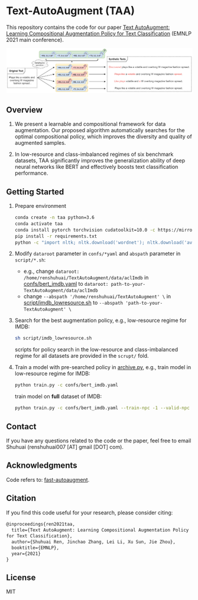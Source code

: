 # Text-AutoAugment (TAA)
This repository contains the code for our paper [Text AutoAugment: Learning Compositional Augmentation Policy for Text Classification]() (EMNLP 2021 main conference).

![Overview of IAIS](figures/taa.png)

## Overview
1. We  present  a  learnable  and  compositional framework for data augmentation.  Our proposed algorithm automatically searches for the optimal compositional policy, which improves the diversity and quality of augmented samples.

2. In low-resource and class-imbalanced regimes of six benchmark datasets, TAA significantly improves the generalization ability of deep neural networks like  BERT and effectively boosts text classification performance.

## Getting Started
1. Prepare environment
    ```bash
    conda create -n taa python=3.6
    conda activate taa
    conda install pytorch torchvision cudatoolkit=10.0 -c https://mirrors.tuna.tsinghua.edu.cn/anaconda/cloud/pytorch
    pip install -r requirements.txt 
    python -c "import nltk; nltk.download('wordnet'); nltk.download('averaged_perceptron_tagger')"
    ```

2. Modify `dataroot` parameter in `confs/*yaml` and `abspath` parameter in `script/*.sh`:
    - e.g., change `dataroot: /home/renshuhuai/TextAutoAugment/data/aclImdb` in [confs/bert_imdb.yaml](confs/bert_imdb.yaml) to `dataroot: path-to-your-TextAutoAugment/data/aclImdb`
    - change `--abspath '/home/renshuhuai/TextAutoAugment' \` in [script/imdb_lowresource.sh](script/imdb_lowresource.sh) to `--abspath 'path-to-your-TextAutoAugment' \`

3. Search for the best augmentation policy, e.g., low-resource regime for IMDB:
   
   ```bash
   sh script/imdb_lowresource.sh
   ```
   scripts for policy search in the low-resource and class-imbalanced regime for all datasets are provided in the `scrupt/` fold.

4. Train a model with pre-searched policy in [archive.py](archive.py), e.g., train model in low-resource regime for IMDB: 
    ```bash
   python train.py -c confs/bert_imdb.yaml 
    ```   
   train model on **full** dataset of IMDB:
   ```bash
   python train.py -c confs/bert_imdb.yaml --train-npc -1 --valid-npc -1 --test-npc -1  
   ```
## Contact

If you have any questions related to the code or the paper, feel free to email Shuhuai (renshuhuai007 [AT] gmail [DOT] com).

## Acknowledgments
Code refers to: [fast-autoaugment](https://github.com/kakaobrain/fast-autoaugment).

## Citation

If you find this code useful for your research, please consider citing:
```
@inproceedings{ren2021taa,
  title={Text AutoAugment: Learning Compositional Augmentation Policy for Text Classification},
  author={Shuhuai Ren, Jinchao Zhang, Lei Li, Xu Sun, Jie Zhou},
  booktitle={EMNLP},
  year={2021}
}
```

## License

MIT
